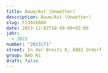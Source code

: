 ```yaml
---
title: Baum/Ast (Unwetter)
description: Baum/Ast (Unwetter)
slug: F23016660
date: 2023-12-02T10:49:00+02:00
jahr:
  - 2023
number: "2023|71"
street: In der Breiti 6, 8902 Urdorf
group: BAG N1
draft: false
---
```

